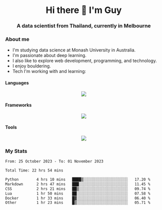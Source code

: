 <h1 align="center">Hi there 👋 I'm Guy</h1>
<h3 align="center">A data scientist from Thailand, currently in Melbourne</h3>

### About me

- I'm studying data science at Monash University in Australia.
- I'm passionate about deep learning.
- I also like to explore web development, programming, and technology.
- I enjoy bouldering.
- Tech I'm working with and learning:

#### Languages

<div align="center">
    <img src="https://skillicons.dev/icons?i=py,ts,js,html,css,rust" />
</div>

#### Frameworks

<div align="center">
    <img src="https://skillicons.dev/icons?i=pytorch,tensorflow,fastapi,react" /><br>
</div>

#### Tools

<div align="center">
    <img src="https://skillicons.dev/icons?i=postgres,redis,docker" /><br>
</div>

### My Stats

<!--START_SECTION:waka-->

```txt
From: 25 October 2023 - To: 01 November 2023

Total Time: 22 hrs 54 mins

Python        4 hrs 10 mins   ████▒░░░░░░░░░░░░░░░░░░░░   17.20 %
Markdown      2 hrs 47 mins   ███░░░░░░░░░░░░░░░░░░░░░░   11.45 %
CSS           2 hrs 21 mins   ██▒░░░░░░░░░░░░░░░░░░░░░░   09.74 %
Lua           1 hr 50 mins    ██░░░░░░░░░░░░░░░░░░░░░░░   07.58 %
Docker        1 hr 33 mins    █▓░░░░░░░░░░░░░░░░░░░░░░░   06.40 %
Other         1 hr 23 mins    █▒░░░░░░░░░░░░░░░░░░░░░░░   05.71 %
```

<!--END_SECTION:waka-->
